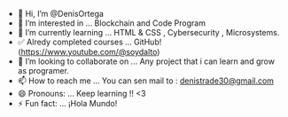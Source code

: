 - 👋 Hi, I’m @DenisOrtega
- 👀 I’m interested in ... Blockchain and Code Program
- 🌱 I’m currently learning ... HTML & CSS , Cybersecurity , Microsystems.
- ✅ Alredy completed courses ... GitHub!(https://www.youtube.com/@soydalto)
- 💞️ I’m looking to collaborate on ... Any project that i can learn and grow as programer.
- 📫 How to reach me ... You can sen mail to : denistrade30@gmail.com
- 😄 Pronouns: ... Keep learning !! <3
- ⚡ Fun fact: ... ¡Hola Mundo!

<!---
DenisOrtega/DenisOrtega is a ✨ special ✨ repository because its `README.md` (this file) appears on your GitHub profile.
You can click the Preview link to take a look at your changes.
--->
